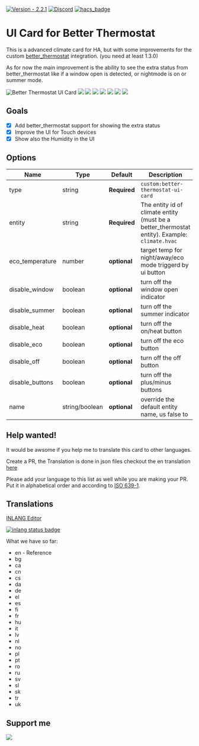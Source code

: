 [![Version - 2.2.1](https://img.shields.io/badge/Version-2.2.1-009688?style=for-the-badge)](https://github.com/KartoffelToby/better-thermostat-ui-card)
[![Discord](https://img.shields.io/discord/925725316540923914.svg?style=for-the-badge)](https://discord.gg/9BUegWTG3K)
[![hacs_badge](https://img.shields.io/badge/HACS-Default-41BDF5.svg?style=for-the-badge)](https://github.com/hacs/integration)

# UI Card for Better Thermostat

This is a advanced climate card for HA, but with some improvements for the custom [better_thermostat](https://github.com/KartoffelToby/better_thermostat) integration. (you need at least 1.3.0)

As for now the main improvement is the ability to see the extra status from better_thermostat like if a window open is detected, or nightmode is on or summer mode.

![Better Thermostat UI Card](/assets/1.png)
![](/assets/2.png)
![](/assets/3.png)
![](/assets/4.png)
![](/assets/5.png)
![](/assets/6.png)
![](/assets/7.png)
![](/assets/8.png)

 
## Goals

- [X] Add better_thermostat support for showing the extra status
- [X] Improve the UI for Touch devices
- [X] Show also the Humidity in the UI

## Options

| Name                 | Type    | Default      | Description                                                                                            |
| -------------------- | ------- | ------------ | ------------------------------------------------------------------------------------------------------ |
| type                 | string  | **Required** | `custom:better-thermostat-ui-card`                                                                     |
| entity               | string  | **Required** | The entity id of climate entity (must be a better_thermostat entity). Example: `climate.hvac`          |
| eco_temperature      | number  | **optional** | target temp for night/away/eco mode triggerd by ui button                                              |
| disable_window      | boolean  | **optional** | turn off the window open indicator                                                                     |
| disable_summer      | boolean  | **optional** | turn off the summer indicator                                                                          |
| disable_heat        | boolean  | **optional** | turn off the on/heat button                                                                          |
| disable_eco         | boolean  | **optional** | turn off the eco button                                                                          |
| disable_off         | boolean  | **optional** | turn off the off button                                                                         |
| disable_buttons         | boolean  | **optional** | turn off the plus/minus buttons                                                                        |
| name                | string/boolean  | **optional** | override the default entity name, us false to 

## Help wanted!

It would be awsome if you help me to translate this card to other languages.

Create a PR, the Translation is done in json files checkout the en translation [here](https://github.com/KartoffelToby/better-thermostat-ui-card/blob/master/src/localize/languages/en.json)

Please add your language to this list as well while you are making your PR. Put it in alphabetical order and according to [ISO 639-1](https://en.wikipedia.org/wiki/List_of_ISO_639-1_codes).

## Translations

[INLANG Editor](https://fink.inlang.com/github.com/KartoffelToby/better-thermostat-ui-card)

[![inlang status badge](https://badge.inlang.com/?url=github.com/KartoffelToby/better-thermostat-ui-card)](https://fink.inlang.com/github.com/KartoffelToby/better-thermostat-ui-card?ref=badge)

What we have so far:
- en - Reference 
- bg
- ca
- cn
- cs
- da
- de
- el
- es
- fi
- fr
- hu
- it
- lv
- nl
- no
- pl
- pt
- ro
- ru
- sv
- sl
- sk
- tr
- uk

## Support me
<a href="https://www.buymeacoffee.com/kartoffeltoby"><img src="https://img.buymeacoffee.com/button-api/?text=Buy me a coffee&emoji=&slug=kartoffeltoby&button_colour=0ac982&font_colour=000000&font_family=Cookie&outline_colour=000000&coffee_colour=ffffff"></a>
